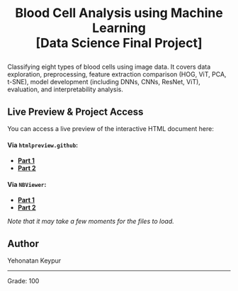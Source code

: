 # <p align="center"> Blood Cell Analysis using Machine Learning <br> [Data Science Final Project] </p>

Classifying eight types of blood cells using image data. It covers data exploration, preprocessing, feature extraction comparison (HOG, ViT, PCA, t-SNE), model development (including DNNs, CNNs, ResNet, ViT), evaluation, and interpretability analysis.

## Live Preview & Project Access

You can access a live preview of the interactive HTML document here:

#### Via `htmlpreview.github`:

* **[Part 1](https://htmlpreview.github.io/?https://raw.githubusercontent.com/yehonatanke/Blood-Cell-Analysis-using-Machine-Learning/main/[Final_Version]_Blood_Cells_ML[Part_1].html)**
* **[Part 2](https://htmlpreview.github.io/?https://raw.githubusercontent.com/yehonatanke/Blood-Cell-Analysis-using-Machine-Learning/main/[Final_Version]_Blood_Cells_ML[Part_2].html)**

#### Via `NBViewer`:

* **[Part 1](https://nbviewer.org/github/yehonatanke/Blood-Cell-Analysis-using-Machine-Learning/blob/main/%5BFinal_Version%5D_Blood_Cells_ML%5BPart_1%5D.html)**
* **[Part 2](https://nbviewer.org/github/yehonatanke/Blood-Cell-Analysis-using-Machine-Learning/blob/main/[Final_Version]_Blood_Cells_ML[Part_2].html)**

*Note that it may take a few moments for the files to load.*

## Author 

Yehonatan Keypur

---

Grade: 100
